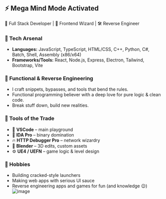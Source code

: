 ## ⚡ Mega Mind Mode Activated

🧠 Full Stack Developer | 🎨 Frontend Wizard | 🛠️ Reverse Engineer

### 🚀 Tech Arsenal
- **Languages:** JavaScript, TypeScript, HTML/CSS, C++, Python, C#, Batch, Shell, Assembly (x86/x64)
- **Frameworks/Tools:** React, Node.js, Express, Electron, Tailwind, Bootstrap, Vite

### 🧩 Functional & Reverse Engineering
- I craft snippets, bypasses, and tools that bend the rules.
- Functional programming believer with a deep love for pure logic & clean code.
- Break stuff down, build new realities.

### 🧰 Tools of the Trade
- 🔵 **VSCode** – main playground  
- 🧠 **IDA Pro** – binary domination  
- 🔥 **HTTP Debugger Pro** – network wizardry  
- 🧱 **Blender** – 3D edits, custom assets  
- ⚙️ **UE4 / UEFN** – game logic & level design

### 👾 Hobbies
- Building cracked-style launchers  
- Making web apps with serious UI sauce  
- Reverse engineering apps and games for fun (and knowledge 😉)
![image](https://github.com/user-attachments/assets/b01d51e6-39ee-4723-bfc4-0bfd5b71f1b1)

